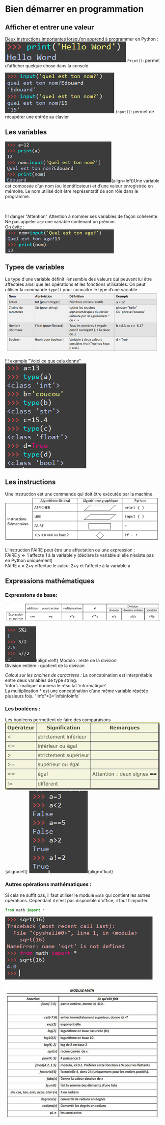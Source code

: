 # Bien démarrer en programmation
## Afficher et entrer une valeur
Deux instructions importantes lorsqu’on apprend à programmer en Python :  
![Print](img/print.PNG)
`Print()`: permet d’afficher quelque chose dans la console  

![input](img/input.PNG)
`input()`: permet de récupérer une entrée au clavier 

## Les variables
![nom des variables](img/nom_variable.PNG){align=left}Une variable est composée d’un nom (ou identificateur) et d’une valeur enregistrée en mémoire. Le nom utilisé doit être représentatif de son rôle dans le programme.
<br>
<br>
<br>

!!! danger "Attention"
	Attention à nommer ses variables de façon cohérente. Ne pas appeler `age` une variable contenant un prénom.  
	On évite :   
	![nom des variables](img/nom_variable2.PNG)

## Types de variables
Le type d'une variable définit l’ensemble des valeurs qui peuvent lui être affectées ainsi que les opérations et les fonctions utilisables.
On peut utiliser la commande `type()` pour connaitre le type d’une variable.
![types de variables](img/type_variable.PNG)

!!! example "Voici ce que cela donne"
	![types de variables](img/type_variable2.PNG)


## Les instructions
Une instruction est une commande qui doit être exécutée par la machine.
![instructions](img/instructions.PNG)  

L’instruction FAIRE peut être une affectation ou une expression :  
FAIRE y ← 1 affecte 1 à la variable y (déclare la variable si elle n’existe pas en Python uniquement)  
FAIRE a = 2+y effectue le calcul 2+y et l’affecte à la variable a  

## Expressions mathématiques
### Expressions de base:
![expressions de base](img/exp_base.PNG)  

![exemples de division](img/ex_division.PNG){align=left}
Modulo : reste de la division  
Division entière : quotient de la division  

*Calcul sur les chaines de caractères :*
La concaténation est interprétable entre deux variables de type string.  
‘infor’+’matique’ donnera le résultat ‘informatique’.  
La multiplication * est une concaténation d’une même variable répétée plusieurs fois. "info"*3=’infoinfoinfo’  

### Les booléens :
Les booléens permettent de faire des comparaisons  
![Opératueurs logiques](img/operateur_logique.PNG){align=left} ![expressions de base](img/ex_operateur.PNG){align=float} 

### Autres opérations mathématiques :
Si cela ne suffit pas, il faut utiliser le module `math` qui contient les autres opérations. Cependant il n'est pas disponible d'office, il faut l'importer.
```python
from math import *
```
![import module](img/erreur_import_module.PNG)

![module math](img/module_math.JPG)